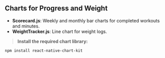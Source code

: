 ## Charts for Progress and Weight

- **Scorecard.js**: Weekly and monthly bar charts for completed workouts and minutes.
- **WeightTracker.js**: Line chart for weight logs.

> **Install the required chart library:**
```bash
npm install react-native-chart-kit
```
